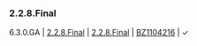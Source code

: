 ### 2.2.8.Final

6.3.0.GA | [2.2.8.Final](https://github.com/hal/release-stream/tree/2.2.8.Final) | [2.2.8.Final](https://github.com/hal/core/tree/2.2.8.Final) | [BZ1104216](https://bugzilla.redhat.com/show_bug.cgi?id=1104216) | &#10003;
